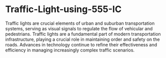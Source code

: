 # Traffic-Light-using-555-IC

Traffic lights are crucial elements of urban and suburban transportation systems, serving as visual signals to regulate the flow of vehicular and pedestrians. Traffic lights are a fundamental part of modern transportation infrastructure, playing a crucial role in maintaining order and safety on the roads. Advances in technology continue to refine their effectiveness and efficiency in managing increasingly complex traffic scenarios.
